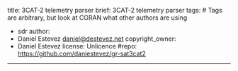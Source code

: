 title: 3CAT-2 telemetry parser
brief: 3CAT-2 telemetry parser
tags: # Tags are arbitrary, but look at CGRAN what other authors are using
  - sdr
author:
  - Daniel Estevez <daniel@destevez.net>
copyright_owner:
  - Daniel Estevez
license: Unlicence
#repo: https://github.com/daniestevez/gr-sat3cat2
---

